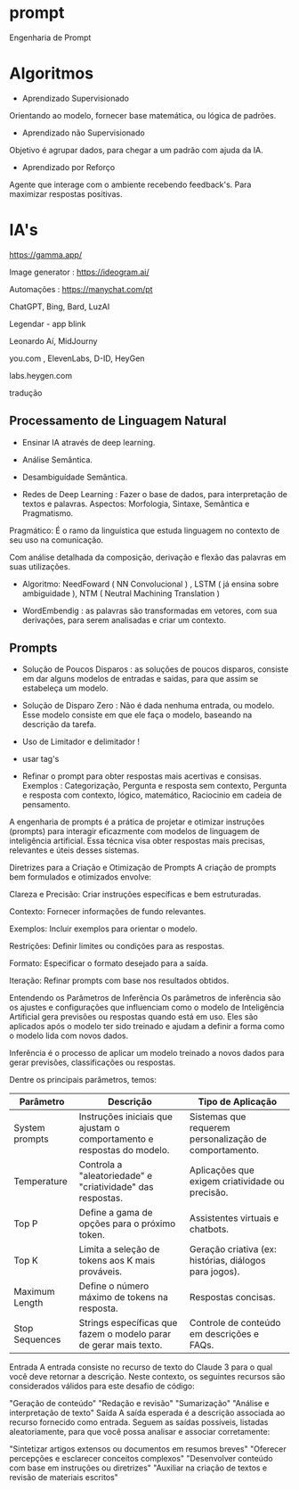 # prompt
Engenharia de Prompt

# Algoritmos 

- Aprendizado Supervisionado 

Orientando ao modelo, fornecer base matemática, ou lógica de padrões.

- Aprendizado não Supervisionado 

Objetivo é agrupar dados, para chegar a um padrão com ajuda da IA.

- Aprendizado por Reforço

Agente que interage com o ambiente recebendo feedback's. Para maximizar respostas positivas.



# IA's

https://gamma.app/

Image generator : https://ideogram.ai/

Automações : https://manychat.com/pt

ChatGPT, Bing, Bard, LuzAI

Legendar - app blink

Leonardo Aí, MidJourny


you.com , ElevenLabs, D-ID, HeyGen

labs.heygen.com

tradução 

## Processamento de Linguagem Natural 

- Ensinar IA através de deep learning.
- Análise Semântica.
- Desambiguídade Semântica.

- Redes de Deep Learning : Fazer o base de dados, para interpretação de textos e palavras. Aspectos: Morfologia, Sintaxe, Semântica e Pragmatismo.

Pragmático: É o ramo da linguística que estuda linguagem no contexto de seu uso na comunicação.


Com análise detalhada da composição, derivação e flexão das palavras em suas utilizações.

- Algoritmo: NeedFoward ( NN Convolucional ) , LSTM ( já ensina sobre ambiguidade ), NTM ( Neutral Machining Translation )

- WordEmbendig : as palavras são transformadas em vetores, com sua derivações, para serem analisadas e criar um contexto.

 ## Prompts

 - Solução de Poucos Disparos : as soluções de poucos disparos, consiste em dar alguns modelos de entradas e saidas, para que assim se estabeleça um modelo.

 - Solução de Disparo Zero : Não é dada nenhuma entrada, ou modelo. Esse modelo consiste em que ele faça o modelo, baseando na descrição da tarefa.

 - Uso de Limitador e delimitador !
 - usar tag's <exemplo> </exemplo>
 - Refinar o prompt para obter respostas mais acertivas e consisas.
   Exemplos : Categorização, Pergunta e resposta sem contexto, Pergunta e resposta com contexto, lógico, matemático, Raciocinio em cadeia de pensamento.

A engenharia de prompts é a prática de projetar e otimizar instruções (prompts) para interagir eficazmente com modelos de linguagem de inteligência artificial. Essa técnica visa obter respostas mais precisas, relevantes e úteis desses sistemas.

Diretrizes para a Criação e Otimização de Prompts
A criação de prompts bem formulados e otimizados envolve:

Clareza e Precisão: Criar instruções específicas e bem estruturadas.

Contexto: Fornecer informações de fundo relevantes.

Exemplos: Incluir exemplos para orientar o modelo.

Restrições: Definir limites ou condições para as respostas.

Formato: Especificar o formato desejado para a saída.

Iteração: Refinar prompts com base nos resultados obtidos.

Entendendo os Parâmetros de Inferência
Os parâmetros de inferência são os ajustes e configurações que influenciam como o modelo de Inteligência Artificial gera previsões ou respostas quando está em uso. Eles são aplicados após o modelo ter sido treinado e ajudam a definir a forma como o modelo lida com novos dados.

Inferência é o processo de aplicar um modelo treinado a novos dados para gerar previsões, classificações ou respostas.

Dentre os principais parâmetros, temos:

| Parâmetro         | Descrição                                                                 | Tipo de Aplicação                                           |
|-------------------|---------------------------------------------------------------------------|-----------------------------------------------------------|
| System prompts     | Instruções iniciais que ajustam o comportamento e respostas do modelo.   | Sistemas que requerem personalização de comportamento.    |
| Temperature        | Controla a "aleatoriedade" e "criatividade" das respostas.               | Aplicações que exigem criatividade ou precisão.           |
| Top P              | Define a gama de opções para o próximo token.                            | Assistentes virtuais e chatbots.                          |
| Top K              | Limita a seleção de tokens aos K mais prováveis.                         | Geração criativa (ex: histórias, diálogos para jogos).    |
| Maximum Length     | Define o número máximo de tokens na resposta.                            | Respostas concisas.                                       |
| Stop Sequences     | Strings específicas que fazem o modelo parar de gerar mais texto.       | Controle de conteúdo em descrições e FAQs.               |


Entrada
A entrada consiste no recurso de texto do Claude 3 para o qual você deve retornar a descrição. Neste contexto, os seguintes recursos são considerados válidos para este desafio de código:

"Geração de conteúdo"
"Redação e revisão"
"Sumarização"
"Análise e interpretação de texto"
Saída
A saída esperada é a descrição associada ao recurso fornecido como entrada. Seguem as saídas possíveis, listadas aleatoriamente, para que você possa analisar e associar corretamente:

"Sintetizar artigos extensos ou documentos em resumos breves"
"Oferecer percepções e esclarecer conceitos complexos"
"Desenvolver conteúdo com base em instruções ou diretrizes"
"Auxiliar na criação de textos e revisão de materiais escritos"
